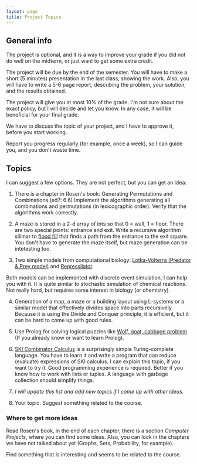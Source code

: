 ```yaml
---
layout: page
title: Project Topics
---
```


## General info

The project is optional, and it is a way to improve your grade if you did not do well on the midterm,
or just want to get some extra credit.

The project will be due by the end of the semester. 
You will have to make a short (5 minutes) presentation in the last class, showing the work. 
Also, you will have to write a 5-6 page report, describing the problem, 
your solution, and the results obtained.

The project will give you at most 10% of the grade.
I'm not sure about the exact policy, but I will decide and let you know.
In any case, it will be beneficial for your final grade.

We have to discuss the topic of your project, and I have to approve it, before you start working.

Report you progress regularly (for example, once a week), so I can guide you, and you don't waste time.

## Topics

I can suggest a few options. They are not perfect, but you can get an idea:

1. There is a chapter in Rosen's book: Generating Permutations and Combinations (ed7: 6.6)
Implement the algorithms generating all combinations and permutations (in lexicographic order).
Verify that the algorithms work correctly.

2. A maze is stored in a 2-d array of ints so that 0 = wall, 1 = floor. 
There are two special points: entrance and exit.
Write a recursive algorithm silimar to [flood fill](https://en.wikipedia.org/wiki/Flood_fill) 
that finds a path from the entrance to the exit square.
You don't have to generate the maze itself, but maze generation can be intetesting too.

3. Two simple models from computational biology:
[Lotka-Volterra (Predator & Prey model)](https://en.wikipedia.org/wiki/Lotka%E2%80%93Volterra_equation)
and [Repressilator](https://en.wikipedia.org/wiki/Repressilator).

  Both models can be implemented with discrete event simulation, I can help you with it. 
  It is quite similar to stochastic simulation of chemical reactions.
  Not really hard, but requires some interest in biology (or chemistry).

4. Generation of a map, a maze or a building layout using L-systems or a similar model 
that effectively divides space into parts recursively.
Because it is using the Divide and Conquer principle, it is efficient, 
but it can be hard to come up with good rules.

5. Use Prolog for solving logical puzzles like 
[Wolf, goat, cabbage problem](http://jeux.lulu.pagesperso-orange.fr/html/anglais/loupChe/loupChe1.htm)
(If you already know or want to learn Prolog).

6. [SKI Combinator Calculus](https://en.wikipedia.org/wiki/SKI_combinator_calculus) 
is a surprisingly simple Turing-complete language. You have to learn it and
write a program that can reduce (evaluate) expressions of SKI calculus. 
I can explain this topic, if you want to try it. Good programming experience is required.
Better if you know how to work with lists or tuples. A language with garbage collection
should simplify things.

7. *I will update this list and add new topics if I come up with other ideas.*

8. Your topic. Suggest something related to the course. 

### Where to get more ideas

Read Rosen's book, in the end of each chapter, there is a section 
*Computer Projects*, where you can find some ideas.
Also, you can look in the chapters we have not talked about yet (Graphs, Sets, Probability, for example).

Find something that is interesting and seems to be related to the course.


